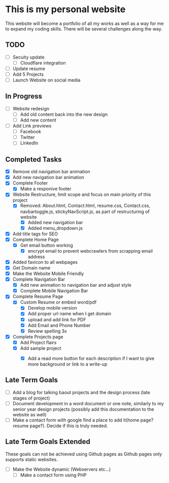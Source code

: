 # **This is my personal website**
This website will become a portfolio of all my works as well as a way for me to expand my coding skills. There will be several challenges along the way. 

## **TODO**
- [ ] Secuity update
	- [ ] Cloudflare integration
- [ ] Update resume
- [ ] Add 5 Projects
- [ ] Launch Website on social media

## **In Progress**
- [ ] Website redesign
	- [ ] Add old content back into the new design
	- [ ] Add new content
- [ ] Add Link previews
	- [ ] Facebook
	- [ ] Twitter
	- [ ] LinkedIn

## **Completed Tasks**
- [x] Remove old navigation bar animation
- [x] Add new navigation bar animation
- [X] Complete Footer
	- [x] Make a responive footer
- [X] Website Restructure, limit scope and focus on main priority of this project
	- [X] Removed: About.html, Contact.html, resume.css, Contact.css, navbartoggle.js, stickyNavScript.js, as part of restructuring of website
		- [X] Added new navigation bar
		- [X] Added menu_dropdown.js
- [X] Add title tags for SEO
- [X] Complete Home Page
	- [X] Get email button working 
		- [X] encrypt email to prevent webcrawlers from scrapping email address
- [X] Added favicon to all webpages
- [X] Get Domain name
- [X] Make the Website Mobile Friendly
- [X] Complete Navigation Bar
	- [X] Add new animation to navigation bar and adjust style
	- [X] Complete Mobile Navigation Bar
- [X] Complete Resume Page
	- [X] Custom Resume or embed word/pdf
		- [X] Develop mobile version
		- [X] Add proper url name when I get domain
		- [X] upload and add link for PDF
		- [X] Add Email and Phone Number
		- [X] Review spelling 3x
- [X] Complete Projects page
	- [X] Add Project flairs 
	- [X] Add sample project
		- [X] Add a read more button for each description if I want to give more background or link to a write-up



## **Late Term Goals**
- [ ] Add a blog for talking baout projects and the design process (late stages of project)
- [ ] Document development in a word document or one note, similarly to my senior year design projects (possibly add this documentation to the website as well)
- [ ] Make a contact form with google find a place to add it(home page? resume page?). Decide if this is truly needed.

## **Late Term Goals Extended** 
These goals can not be achieved using Github pages as Github pages only supports static websites.
- [ ] Make the Website dynamic (Webservers etc...)
	- [ ] Make a contact form using PHP

